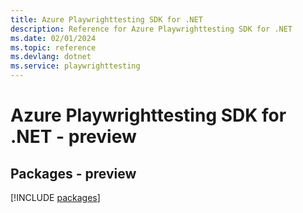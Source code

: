 ```yaml
---
title: Azure Playwrighttesting SDK for .NET
description: Reference for Azure Playwrighttesting SDK for .NET
ms.date: 02/01/2024
ms.topic: reference
ms.devlang: dotnet
ms.service: playwrighttesting
---
```

# Azure Playwrighttesting SDK for .NET - preview
## Packages - preview
[!INCLUDE [packages](playwrighttesting-index.md)]